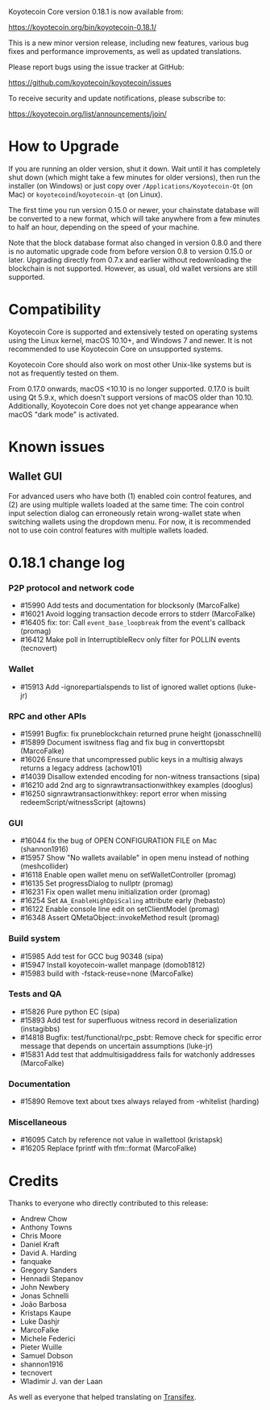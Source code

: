Koyotecoin Core version 0.18.1 is now available from:

<https://koyotecoin.org/bin/koyotecoin-0.18.1/>

This is a new minor version release, including new features, various bug
fixes and performance improvements, as well as updated translations.

Please report bugs using the issue tracker at GitHub:

<https://github.com/koyotecoin/koyotecoin/issues>

To receive security and update notifications, please subscribe to:

<https://koyotecoin.org/list/announcements/join/>

# How to Upgrade

If you are running an older version, shut it down. Wait until it has
completely shut down (which might take a few minutes for older
versions), then run the installer (on Windows) or just copy over
`/Applications/Koyotecoin-Qt` (on Mac) or `koyotecoind`/`koyotecoin-qt` (on
Linux).

The first time you run version 0.15.0 or newer, your chainstate database
will be converted to a new format, which will take anywhere from a few
minutes to half an hour, depending on the speed of your machine.

Note that the block database format also changed in version 0.8.0 and
there is no automatic upgrade code from before version 0.8 to version
0.15.0 or later. Upgrading directly from 0.7.x and earlier without
redownloading the blockchain is not supported. However, as usual, old
wallet versions are still supported.

# Compatibility

Koyotecoin Core is supported and extensively tested on operating systems
using the Linux kernel, macOS 10.10+, and Windows 7 and newer. It is not
recommended to use Koyotecoin Core on unsupported systems.

Koyotecoin Core should also work on most other Unix-like systems but is not
as frequently tested on them.

From 0.17.0 onwards, macOS <10.10 is no longer supported. 0.17.0 is
built using Qt 5.9.x, which doesn't support versions of macOS older than
10.10. Additionally, Koyotecoin Core does not yet change appearance when
macOS "dark mode" is activated.

# Known issues

## Wallet GUI

For advanced users who have both (1) enabled coin control features, and
(2) are using multiple wallets loaded at the same time: The coin control
input selection dialog can erroneously retain wrong-wallet state when
switching wallets using the dropdown menu. For now, it is recommended
not to use coin control features with multiple wallets loaded.

# 0.18.1 change log

### P2P protocol and network code

- #15990 Add tests and documentation for blocksonly (MarcoFalke)
- #16021 Avoid logging transaction decode errors to stderr (MarcoFalke)
- #16405 fix: tor: Call `event_base_loopbreak` from the event's callback (promag)
- #16412 Make poll in InterruptibleRecv only filter for POLLIN events (tecnovert)

### Wallet

- #15913 Add -ignorepartialspends to list of ignored wallet options (luke-jr)

### RPC and other APIs

- #15991 Bugfix: fix pruneblockchain returned prune height (jonasschnelli)
- #15899 Document iswitness flag and fix bug in converttopsbt (MarcoFalke)
- #16026 Ensure that uncompressed public keys in a multisig always returns a legacy address (achow101)
- #14039 Disallow extended encoding for non-witness transactions (sipa)
- #16210 add 2nd arg to signrawtransactionwithkey examples (dooglus)
- #16250 signrawtransactionwithkey: report error when missing redeemScript/witnessScript (ajtowns)

### GUI

- #16044 fix the bug of OPEN CONFIGURATION FILE on Mac (shannon1916)
- #15957 Show "No wallets available" in open menu instead of nothing (meshcollider)
- #16118 Enable open wallet menu on setWalletController (promag)
- #16135 Set progressDialog to nullptr (promag)
- #16231 Fix open wallet menu initialization order (promag)
- #16254 Set `AA_EnableHighDpiScaling` attribute early (hebasto)
- #16122 Enable console line edit on setClientModel (promag)
- #16348 Assert QMetaObject::invokeMethod result (promag)

### Build system

- #15985 Add test for GCC bug 90348 (sipa)
- #15947 Install koyotecoin-wallet manpage (domob1812)
- #15983 build with -fstack-reuse=none (MarcoFalke)

### Tests and QA

- #15826 Pure python EC (sipa)
- #15893 Add test for superfluous witness record in deserialization (instagibbs)
- #14818 Bugfix: test/functional/rpc_psbt: Remove check for specific error message that depends on uncertain assumptions (luke-jr)
- #15831 Add test that addmultisigaddress fails for watchonly addresses (MarcoFalke)

### Documentation

- #15890 Remove text about txes always relayed from -whitelist (harding)

### Miscellaneous

- #16095 Catch by reference not value in wallettool (kristapsk)
- #16205 Replace fprintf with tfm::format (MarcoFalke)

# Credits

Thanks to everyone who directly contributed to this release:

- Andrew Chow
- Anthony Towns
- Chris Moore
- Daniel Kraft
- David A. Harding
- fanquake
- Gregory Sanders
- Hennadii Stepanov
- John Newbery
- Jonas Schnelli
- João Barbosa
- Kristaps Kaupe
- Luke Dashjr
- MarcoFalke
- Michele Federici
- Pieter Wuille
- Samuel Dobson
- shannon1916
- tecnovert
- Wladimir J. van der Laan

As well as everyone that helped translating on [Transifex](https://www.transifex.com/projects/p/koyotecoin/).
